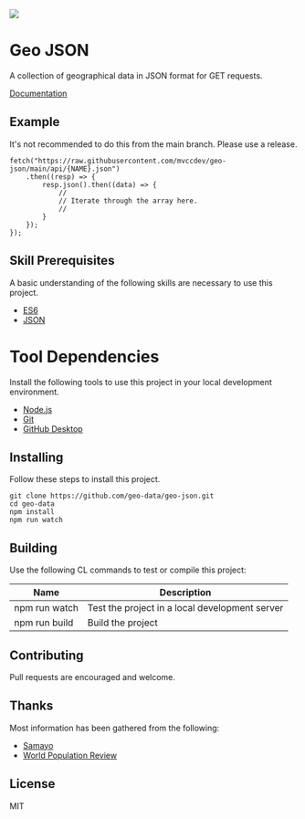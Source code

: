![](https://img.shields.io/static/v1?label=category&message=json&color=red)

# Geo JSON

A collection of geographical data in JSON format for GET requests.

[Documentation](doc/toc.md)

## Example

It's not recommended to do this from the main branch. Please use a release.

	fetch("https://raw.githubusercontent.com/mvccdev/geo-json/main/api/{NAME}.json")
		.then((resp) => {
			resp.json().then((data) => {
				//
				// Iterate through the array here.
				//
			}
		});
	});

## Skill Prerequisites

A basic understanding of the following skills are necessary to use this project.

* [ES6](https://developer.mozilla.org/en-US/docs/Web/JavaScript)
* [JSON](https://developer.mozilla.org/en-US/docs/Web/JavaScript/Reference/Global_Objects/JSON)

# Tool Dependencies

Install the following tools to use this project in your local development environment.

* [Node.js](https://nodejs.org/)
* [Git](https://git-scm.com/)
* [GitHub Desktop](https://desktop.github.com/)

## Installing

Follow these steps to install this project.

	git clone https://github.com/geo-data/geo-json.git
	cd geo-data
	npm install
	npm run watch

## Building

Use the following CL commands to test or compile this project:

| Name          | Description                                          |
| ------------- | ---------------------------------------------------- |
| npm run watch | Test the project in a local development server       |
| npm run build | Build the project                                    |

## Contributing

Pull requests are encouraged and welcome.

## Thanks

Most information has been gathered from the following:

* [Samayo](https://github.com/samayo/country-json/)
* [World Population Review](https://worldpopulationreview.com/)

## License

MIT
